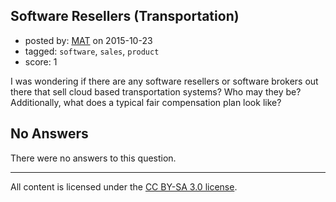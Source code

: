 ## Software Resellers (Transportation)

- posted by: [MAT](https://stackexchange.com/users/7174368/mat) on 2015-10-23
- tagged: `software`, `sales`, `product`
- score: 1

<p>I was wondering if there are any software resellers or software brokers out there that sell cloud based transportation systems?  Who may they be?  Additionally, what does a typical fair compensation plan look like?</p>


## No Answers

There were no answers to this question.


---

All content is licensed under the [CC BY-SA 3.0 license](https://creativecommons.org/licenses/by-sa/3.0/).
